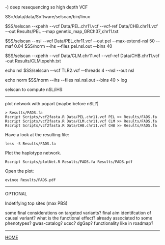 
-) deep resequencing so high depth VCF

SS=/data/data/Software/selscan/bin/linux

$SS/selscan --xpehh --vcf Data/PEL.chr11.vcf --vcf-ref Data/CHB.chr11.vcf --out Results/PEL --map genetic_map_GRCh37_chr11.txt 

$SS/selscan --nsl --vcf Data/PEL.chr11.vcf --out pel --max-extend-nsl 50 --maf 0.04
$SS/norm --ihs --files pel.nsl.out --bins 40

$SS/selscan --xpehh --vcf Data/CLM.chr11.vcf --vcf-ref Data/CHB.chr11.vcf -out Results/CLM.xpehh.txt

echo nsl
$SS/selscan --vcf TLR2.vcf --threads 4 --nsl --out nsl

echo norm
$SS/norm --ihs --files nsl.nsl.out --bins 40 > log

selscan to compute nSL/iHS

-----------------------

plot network with popart (maybe before nSL?)

```
> Results/FADS.fa
Rscript Scripts/vcf2fasta.R Data/PEL.chr11.vcf PEL >> Results/FADS.fa
Rscript Scripts/vcf2fasta.R Data/CLM.chr11.vcf CLM >> Results/FADS.fa
Rscript Scripts/vcf2fasta.R Data/CHB.chr11.vcf CHB >> Results/FADS.fa
```
Have a look at the resulting file:
```
less -S Results/FADS.fa
```

Plot the haplotype network.
```
Rscript Scripts/plotNet.R Results/FADS.fa Results/FADS.pdf
```
Open the plot:
```
evince Results/FADS.pdf
```









--------------

OPTIONAL

Indetifying top sites (max PBS)


some final considerations on targeted variants? final aim identifcation of causal variant? what is the functional effect? already associated to some phenotypes? gwas-catalog? ucsc? dgGap? functionality like in roadmap?

------------------------

[HOME](https://github.com/mfumagalli/Weggis)





